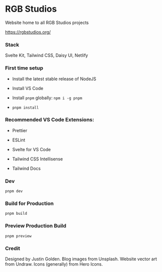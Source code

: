 # RGB Studios

Website home to all RGB Studios projects

https://rgbstudios.org/

### Stack

Svelte Kit, Tailwind CSS, Daisy UI, Netlify

### First time setup

- Install the latest stable release of NodeJS

- Install VS Code

- Install `pnpm` globally: `npm i -g pnpm`

- `pnpm install`

### Recommended VS Code Extensions:

- Prettier

- ESLint

- Svelte for VS Code

- Tailwind CSS Intellisense

- Tailwind Docs

### Dev

`pnpm dev`

### Build for Production

`pnpm build`

### Preview Production Build

`pnpm preview`

### Credit

Designed by Justin Golden.
Blog images from Unsplash.
Website vector art from Undraw.
Icons (generally) from Hero Icons.
